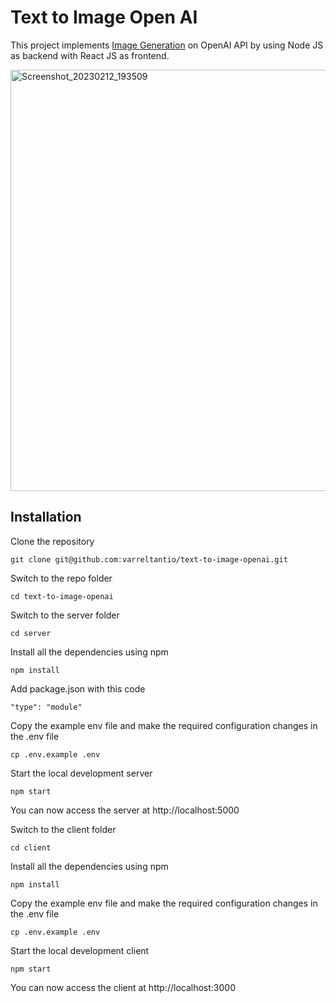 # Text to Image Open AI

This project implements [Image Generation](https://platform.openai.com/docs/guides/images) on OpenAI API by using Node JS as backend with React JS as frontend.

<img width="674" alt="Screenshot_20230212_193509" src="https://user-images.githubusercontent.com/49724190/218311386-7727e248-967e-43d3-b40e-3a2f125ca107.png">

## Installation

Clone the repository

    git clone git@github.com:varreltantio/text-to-image-openai.git

Switch to the repo folder

    cd text-to-image-openai

Switch to the server folder

    cd server

Install all the dependencies using npm

    npm install

Add package.json with this code

    "type": "module"

Copy the example env file and make the required configuration changes in the .env file

    cp .env.example .env

Start the local development server

    npm start

You can now access the server at http://localhost:5000

Switch to the client folder

    cd client

Install all the dependencies using npm

    npm install

Copy the example env file and make the required configuration changes in the .env file

    cp .env.example .env

Start the local development client

    npm start

You can now access the client at http://localhost:3000
